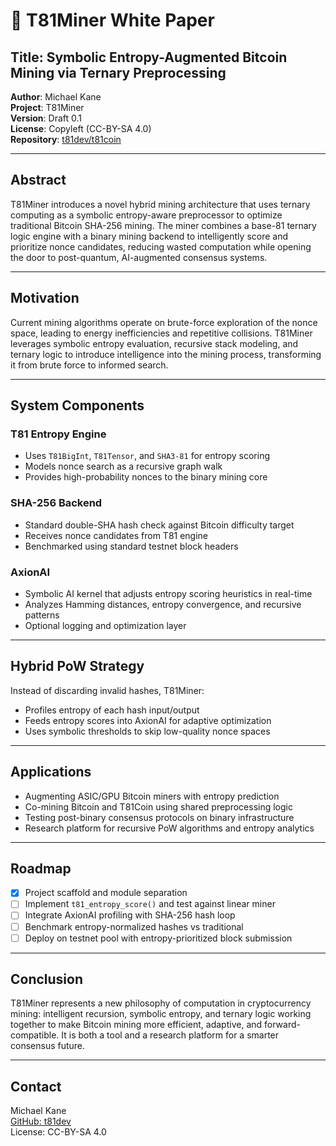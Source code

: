 
# 🧠 T81Miner White Paper

## Title: Symbolic Entropy-Augmented Bitcoin Mining via Ternary Preprocessing

**Author**: Michael Kane  
**Project**: T81Miner  
**Version**: Draft 0.1  
**License**: Copyleft (CC-BY-SA 4.0)  
**Repository**: [t81dev/t81coin](https://github.com/t81dev/t81coin)

---

## Abstract

T81Miner introduces a novel hybrid mining architecture that uses ternary computing as a symbolic entropy-aware preprocessor to optimize traditional Bitcoin SHA-256 mining. The miner combines a base-81 ternary logic engine with a binary mining backend to intelligently score and prioritize nonce candidates, reducing wasted computation while opening the door to post-quantum, AI-augmented consensus systems.

---

## Motivation

Current mining algorithms operate on brute-force exploration of the nonce space, leading to energy inefficiencies and repetitive collisions. T81Miner leverages symbolic entropy evaluation, recursive stack modeling, and ternary logic to introduce intelligence into the mining process, transforming it from brute force to informed search.

---

## System Components

### T81 Entropy Engine
- Uses `T81BigInt`, `T81Tensor`, and `SHA3-81` for entropy scoring
- Models nonce search as a recursive graph walk
- Provides high-probability nonces to the binary mining core

### SHA-256 Backend
- Standard double-SHA hash check against Bitcoin difficulty target
- Receives nonce candidates from T81 engine
- Benchmarked using standard testnet block headers

### AxionAI
- Symbolic AI kernel that adjusts entropy scoring heuristics in real-time
- Analyzes Hamming distances, entropy convergence, and recursive patterns
- Optional logging and optimization layer

---

## Hybrid PoW Strategy

Instead of discarding invalid hashes, T81Miner:
- Profiles entropy of each hash input/output
- Feeds entropy scores into AxionAI for adaptive optimization
- Uses symbolic thresholds to skip low-quality nonce spaces

---

## Applications

- Augmenting ASIC/GPU Bitcoin miners with entropy prediction
- Co-mining Bitcoin and T81Coin using shared preprocessing logic
- Testing post-binary consensus protocols on binary infrastructure
- Research platform for recursive PoW algorithms and entropy analytics

---

## Roadmap

- [x] Project scaffold and module separation
- [ ] Implement `t81_entropy_score()` and test against linear miner
- [ ] Integrate AxionAI profiling with SHA-256 hash loop
- [ ] Benchmark entropy-normalized hashes vs traditional
- [ ] Deploy on testnet pool with entropy-prioritized block submission

---

## Conclusion

T81Miner represents a new philosophy of computation in cryptocurrency mining: intelligent recursion, symbolic entropy, and ternary logic working together to make Bitcoin mining more efficient, adaptive, and forward-compatible. It is both a tool and a research platform for a smarter consensus future.

---

## Contact

Michael Kane  
[GitHub: t81dev](https://github.com/t81dev/t81coin)  
License: CC-BY-SA 4.0
